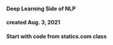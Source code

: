 #### Deep Learning Side of NLP
#### created Aug. 3, 2021
#### Start with code from statics.com class
